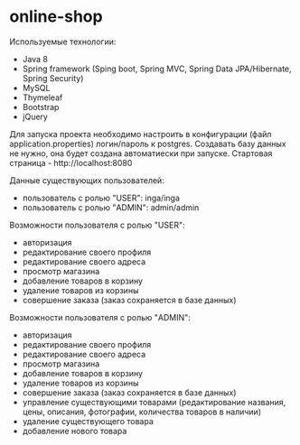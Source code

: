 # online-shop
Используемые технологии:
- Java 8
- Spring framework (Sping boot, Spring MVC, Spring Data JPA/Hibernate, Spring Security)
- MySQL
- Thymeleaf
- Bootstrap
- jQuery

Для запуска проекта необходимо настроить в конфигурации (файл application.properties) логин/пароль к postgres. Создавать базу данных не нужно, она будет создана автоматиески при запуске.
Стартовая страница - http://localhost:8080

Данные существующих пользователей:
- пользователь с ролью "USER": inga/inga
- пользователь с ролью "ADMIN": admin/admin

Возможности пользователя с ролью "USER":
- авторизация
- редактирование своего профиля
- редактирование своего адреса
- просмотр магазина
- добавление товаров в корзину
- удаление товаров из корзины
- совершение заказа (заказ сохраняется в базе данных)

Возможности пользователя с ролью "ADMIN":
- авторизация
- редактирование своего профиля
- редактирование своего адреса
- просмотр магазина
- добавление товаров в корзину
- удаление товаров из корзины
- совершение заказа (заказ сохраняется в базе данных)
- управление существующими товарами (редактирование названия, цены, описания, фотографии, количества товаров в наличии)
- удаление существующего товара
- добавление нового товара


